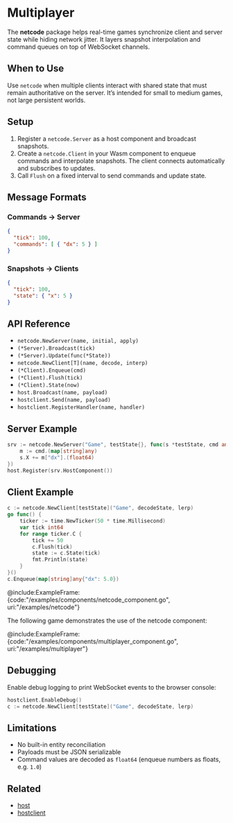 # Multiplayer

The **netcode** package helps real-time games synchronize client and server state while hiding network jitter. It layers snapshot interpolation and command queues on top of WebSocket channels.

## When to Use

Use `netcode` when multiple clients interact with shared state that must remain authoritative on the server. It’s intended for small to medium games, not large persistent worlds.

## Setup

1. Register a `netcode.Server` as a host component and broadcast snapshots.
2. Create a `netcode.Client` in your Wasm component to enqueue commands and interpolate snapshots. The client connects automatically and subscribes to updates.
3. Call `Flush` on a fixed interval to send commands and update state.

## Message Formats

### Commands → Server

```json
{
  "tick": 100,
  "commands": [ { "dx": 5 } ]
}
```

### Snapshots → Clients

```json
{
  "tick": 100,
  "state": { "x": 5 }
}
```

## API Reference

* `netcode.NewServer(name, initial, apply)`
* `(*Server).Broadcast(tick)`
* `(*Server).Update(func(*State))`
* `netcode.NewClient[T](name, decode, interp)`
* `(*Client).Enqueue(cmd)`
* `(*Client).Flush(tick)`
* `(*Client).State(now)`
* `host.Broadcast(name, payload)`
* `hostclient.Send(name, payload)`
* `hostclient.RegisterHandler(name, handler)`

## Server Example

```go
srv := netcode.NewServer("Game", testState{}, func(s *testState, cmd any) {
    m := cmd.(map[string]any)
    s.X += m["dx"].(float64)
})
host.Register(srv.HostComponent())
```

## Client Example

```go
c := netcode.NewClient[testState]("Game", decodeState, lerp)
go func() {
    ticker := time.NewTicker(50 * time.Millisecond)
    var tick int64
    for range ticker.C {
        tick += 50
        c.Flush(tick)
        state := c.State(tick)
        fmt.Println(state)
    }
}()
c.Enqueue(map[string]any{"dx": 5.0})
```

@include\:ExampleFrame:{code:"/examples/components/netcode\_component.go", uri:"/examples/netcode"}

The following game demonstrates the use of the netcode component:

@include\:ExampleFrame:{code:"/examples/components/multiplayer\_component.go", uri:"/examples/multiplayer"}

## Debugging

Enable debug logging to print WebSocket events to the browser console:

```go
hostclient.EnableDebug()
c := netcode.NewClient[testState]("Game", decodeState, lerp)
```

## Limitations

* No built-in entity reconciliation
* Payloads must be JSON serializable
* Command values are decoded as `float64` (enqueue numbers as floats, e.g. `1.0`)

## Related

* [host](../api/host)
* [hostclient](../api/hostclient)
